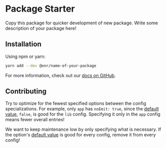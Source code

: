 # Package Starter

Copy this package for quicker development of new package. Write some description of your package here!

## Installation

Using npm or yarn:

```sh
yarn add --dev @onr/name-of-your-package
```

For more information, check out our [docs on GitHub].

## Contributing

Try to optimize for the fewest specified options between the config specializations. For example, only `app` has `noEmit: true`, since the [default value][compiler options], `false`, is good for the `lib` config. Specifying it only in the `app` config means fewer overall entries!

We want to keep maintenance low by only specifying what is necessary. If the option's [default value][compiler options] is good for every config, remove it from every config!

[compiler options]: https://www.typescriptlang.org/docs/handbook/compiler-options.html
[docs on github]: ./docs
